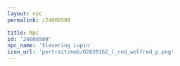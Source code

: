 ```yaml
---
layout: npc
permalink: /24000509

title: Npc
id: '24000509'
npc_name: 'Slavering Lupin'
icon_url: 'portrait/mob/02020162_l_red_wolfred_p.png'
---
```

